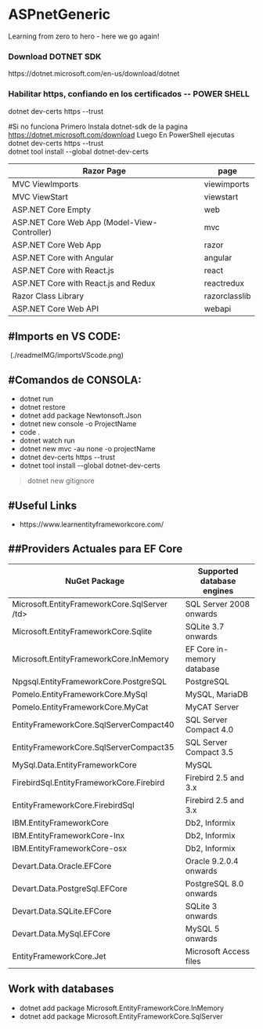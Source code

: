 
<h1>ASPnetGeneric</h1>
Learning from zero to hero - here we go again!

<h3>Download DOTNET SDK</h3>
https://dotnet.microsoft.com/en-us/download/dotnet


<h3>Habilitar https, confiando en los certificados -- POWER SHELL</h3>
dotnet dev-certs https --trust

#Si no funciona
Primero Instala dotnet-sdk de la pagina https://dotnet.microsoft.com/download
Luego
En PowerShell ejecutas
dotnet dev-certs https --trust  <br>
dotnet tool install --global dotnet-dev-certs

<table>
    <thead>
        <tr>
            <th>Razor Page </th>
            <th>page</th>
        </tr>
    </thead>
    <tbody>
        <tr>
            <td>MVC ViewImports </td>
            <td>viewimports</td>
        </tr>
        <tr>
            <td>MVC ViewStart </td>
            <td>viewstart</td>
        </tr>
        <tr>
            <td>ASP.NET Core Empty </td>
            <td>web</td>
        </tr>
        <tr>
            <td>ASP.NET Core Web App (Model-View-Controller)</td>
            <td>mvc</td>
        </tr>
        <tr>
            <td>ASP.NET Core Web App</td>
            <td>razor</td>
        </tr>
        <tr>
            <td>ASP.NET Core with Angular </td>
            <td>angular</td>
        </tr>
        <tr>
            <td>ASP.NET Core with React.js 	</td>
            <td>react</td>
        </tr>
        <tr>
            <td>ASP.NET Core with React.js and Redux </td>
            <td>reactredux</td>
        </tr>
        <tr>
            <td>Razor Class Library</td>
            <td>razorclasslib</td>
        </tr>
        <tr>
            <td>ASP.NET Core Web API </td>
            <td>webapi</td>
        </tr>
    </tbody>
</table>					
								
									

<h2>#Imports en VS CODE:  </h2>
<img href="readmeIMG/importsVScode.png"/>	
(./readmeIMG/importsVScode.png)	
 	
 							
						
					
			


<h2>#Comandos de CONSOLA:  </h2>

<ul>
    <li>dotnet run</li>
    <li>dotnet restore</li>
    <li>dotnet add package Newtonsoft.Json    </li>
    <li>dotnet new console -o ProjectName</li>
    <li>code . </li>
    <li>dotnet watch run</li>
    <li>dotnet new mvc -au none -o projectName</li>
    <li>dotnet dev-certs https --trust</li>
    <li>dotnet tool install --global dotnet-dev-certs</li>
</ul>

> dotnet new gitignore



<h2>#Useful Links</h2>
 <ul>
     <li>https://www.learnentityframeworkcore.com/</li>
 </ul>


<h2>##Providers Actuales para EF Core</h2>

<table >
    <thead >
        <tr>
            <th scope="col">NuGet Package</th>
            <th scope="col">Supported database engines</th>
        </tr>
    </thead>
    <tbody>
		<tr>
			<td>Microsoft.EntityFrameworkCore.SqlServer /td>
			<td>SQL Server 2008 onwards </td>
		</tr>
		<tr>
			<td>Microsoft.EntityFrameworkCore.Sqlite  </td>
			<td>SQLite 3.7 onwards </td>
		</tr>
		<tr>
			<td>Microsoft.EntityFrameworkCore.InMemory  </td>
			<td>EF Core in-memory database  </td>
		</tr>
		<tr>
			<td>Npgsql.EntityFrameworkCore.PostgreSQL  </td>
			<td>PostgreSQL  </td>
		</tr>
		<tr>
			<td>Pomelo.EntityFrameworkCore.MySql  </td>
			<td>MySQL, MariaDB  </td>
		</tr>
		<tr>
			<td>Pomelo.EntityFrameworkCore.MyCat  </td>
			<td>MyCAT Server  </td>
		</tr>
		<tr>
			<td>EntityFrameworkCore.SqlServerCompact40  </td>
			<td>SQL Server Compact 4.0  </td>
		</tr>
		<tr>
			<td>EntityFrameworkCore.SqlServerCompact35   </td>
			<td>SQL Server Compact 3.5  </td>
		</tr>
		<tr>
			<td>MySql.Data.EntityFrameworkCore  </td>
			<td>MySQL  </td>
		</tr>
		<tr>
			<td>FirebirdSql.EntityFrameworkCore.Firebird  </td>
			<td>Firebird 2.5 and 3.x  </td>
		</tr>
		<tr>
			<td>EntityFrameworkCore.FirebirdSql  </td>
			<td>Firebird 2.5 and 3.x  </td>
		</tr>
		<tr>
			<td>IBM.EntityFrameworkCore  </td>
			<td>Db2, Informix  </td>
		</tr>
		<tr>
			<td>IBM.EntityFrameworkCore-lnx   </td>
			<td>Db2, Informix  </td>
		</tr>
		<tr>
			<td>IBM.EntityFrameworkCore-osx  </td>
			<td>Db2, Informix  </td>
		</tr>
		<tr>
			<td>Devart.Data.Oracle.EFCore  </td>
			<td>Oracle 9.2.0.4 onwards  </td>
		</tr>
		<tr>
			<td>Devart.Data.PostgreSql.EFCore  </td>
			<td>PostgreSQL 8.0 onwards  </td>
		</tr>
		<tr>
			<td>Devart.Data.SQLite.EFCore  </td>
			<td>SQLite 3 onwards  </td>
		</tr>
		<tr>
			<td>Devart.Data.MySql.EFCore  </td>
			<td>MySQL 5 onwards  </td>
		</tr>
		<tr>
			<td>EntityFrameworkCore.Jet  </td>
			<td>Microsoft Access files </td>
		</tr>
    </tbody>
</table>


<h2>Work with databases</h2>
<ul>
	<li>dotnet add package Microsoft.EntityFrameworkCore.InMemory </li>
	<li>dotnet add package Microsoft.EntityFrameworkCore.SqlServer </li>
</ul>

